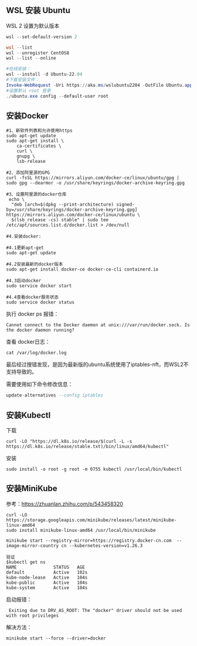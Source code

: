 ## WSL 安装 Ubuntu

WSL 2 设置为默认版本

```powershell
wsl --set-default-version 2

wsl --list
wsl --unregister CentOS8
wsl --list --online

#在线安装：
wsl --install -d Ubuntu-22.04
#下载安装文件：
Invoke-WebRequest -Uri https://aka.ms/wslubuntu2204 -OutFile Ubuntu.appx -UseBasicParsing
#设置默认 root 登录
./ubuntu.exe config --default-user root
```



## 安装Docker

```
#1、新软件列表和允许使用https
sudo apt-get update
sudo apt-get install \
    ca-certificates \
    curl \
    gnupg \
    lsb-release

#2、添加阿里源的GPG
curl -fsSL https://mirrors.aliyun.com/docker-ce/linux/ubuntu/gpg | sudo gpg --dearmor -o /usr/share/keyrings/docker-archive-keyring.gpg

#3、设置阿里源的docker仓库
 echo \
  "deb [arch=$(dpkg --print-architecture) signed-by=/usr/share/keyrings/docker-archive-keyring.gpg] https://mirrors.aliyun.com/docker-ce/linux/ubuntu \
  $(lsb_release -cs) stable" | sudo tee /etc/apt/sources.list.d/docker.list > /dev/null

#4.安装docker:

#4.1更新apt-get
sudo apt-get update

#4.2安装最新的docker版本
sudo apt-get install docker-ce docker-ce-cli containerd.io

#4.3启动docker
sudo service docker start

#4.4查看docker服务状态
sudo service docker status
```

执行 docker ps 报错：

```
Cannot connect to the Docker daemon at unix:///var/run/docker.sock. Is the docker daemon running?
```

查看 docker日志：

```
cat /var/log/docker.log
```

最后经过搜错发现，是因为最新版的ubuntu系统使用了iptables-nft，而WSL2不支持导致的。

需要使用如下命令修改信息：

```haskell
update-alternatives --config iptables
```

## 安装Kubectl

下载

```
curl -LO "https://dl.k8s.io/release/$(curl -L -s https://dl.k8s.io/release/stable.txt)/bin/linux/amd64/kubectl"
```

安装

```
sudo install -o root -g root -m 0755 kubectl /usr/local/bin/kubectl
```

## 安装MiniKube

参考：https://zhuanlan.zhihu.com/p/543458320

```
curl -LO https://storage.googleapis.com/minikube/releases/latest/minikube-linux-amd64
sudo install minikube-linux-amd64 /usr/local/bin/minikube

minikube start --registry-mirror=https://registry.docker-cn.com  --image-mirror-country cn --kubernetes-version=v1.26.3

验证
$kubectl get ns
NAME              STATUS   AGE
default           Active   102s
kube-node-lease   Active   104s
kube-public       Active   104s
kube-system       Active   104s
```

启动报错：

```
 Exiting due to DRV_AS_ROOT: The "docker" driver should not be used with root privileges
```

解决方法：

```
minikube start --force --driver=docker
```

